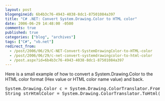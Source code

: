 ```yaml
---
layout: post
blogengineid: 6b4b3c76-4943-4038-8dc1-87501084a397
title: "C# .NET: Convert System.Drawing.Color to HTML color"
date: 2006-06-29 14:48:00 -0500
comments: true
published: true
categories: ["blog", "archives"]
tags: ["C#", "vb.net"]
redirect_from: 
  - /post/2006/06/29/C-NET-Convert-SystemDrawingColor-to-HTML-color
  - /post/2006/06/29/c-net-convert-systemdrawingcolor-to-html-color
  - /post.aspx?id=6b4b3c76-4943-4038-8dc1-87501084a397
---
```

<!-- more -->

Here is a small example of how to convert a System.Drawing.Color to the HTML color format (Hex value or HTML color name value) and back.
<pre class="brush: c-sharp; first-line: 1; tab-size: 4; toolbar: false; ">System.Drawing.Color c = System.Drawing.ColorTranslator.FromHtml("#F5F7F8");
String strHtmlColor = System.Drawing.ColorTranslator.ToHtml(c);</pre>
